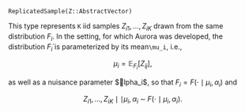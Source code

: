 ```
ReplicatedSample(Z::AbstractVector)
```

This type represents `K` iid samples $Z_{i1},\dotsc, Z_{iK}$ drawn from the same distribution $F_i$. In the setting, for which Aurora was developed, the distribution $F_i$`is parameterized by its mean``\mu_i``, i.e.,

$$
\mu_i = \mathbb E_{F_i}[ Z_{ij}],
$$

as well as a nuisance parameter $lpha_i$, so that $F_i = F(\cdot \mid \mu_i, \alpha_i)$ and

$$
Z_{i1},\dotsc, Z_{iK} \mid  \mid \mu_i, \alpha_i \; \sim \; F(\cdot \mid \mu_i, \alpha_i).
$$

